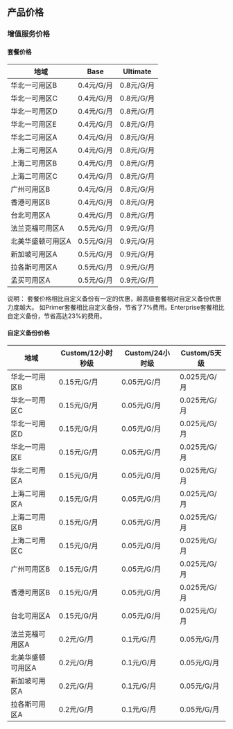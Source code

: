 ## 产品价格

### 增值服务价格

#### 套餐价格

| 地域        |  Base  |  Ultimate  |
| ---------  | -------- | -------- |
| 华北一可用区B | 0.4元/G/月 | 0.8元/G/月 |
| 华北一可用区C | 0.4元/G/月 | 0.8元/G/月 |
| 华北一可用区D | 0.4元/G/月 | 0.8元/G/月 |
| 华北一可用区E | 0.4元/G/月 | 0.8元/G/月 |
| 华北二可用区A | 0.4元/G/月 | 0.8元/G/月 |
| 上海二可用区A | 0.4元/G/月 | 0.8元/G/月 |
| 上海二可用区B | 0.4元/G/月 | 0.8元/G/月 |
| 上海二可用区C | 0.4元/G/月 | 0.8元/G/月 |
| 广州可用区B   | 0.4元/G/月 | 0.8元/G/月 |
| 香港可用区B   | 0.4元/G/月 | 0.8元/G/月 |
| 台北可用区A   | 0.4元/G/月 | 0.8元/G/月 |
| 法兰克福可用区A   | 0.5元/G/月 | 0.9元/G/月 |
| 北美华盛顿可用区A   | 0.5元/G/月 | 0.9元/G/月 |
| 新加坡可用区A   | 0.5元/G/月 | 0.9元/G/月 |
| 拉各斯可用区A   | 0.5元/G/月 | 0.9元/G/月 |
| 孟买可用区A   | 0.5元/G/月 | 0.9元/G/月 |

说明： 套餐价格相比自定义备份有一定的优惠，越高级套餐相对自定义备份优惠力度越大。 如Primer套餐相比自定义备份，节省了7%费用。Enterprise套餐相比自定义备份，节省高达23%的费用。
 
#### 自定义备份价格

| 地域        |  Custom/12小时秒级  |  Custom/24小时级  |  Custom/5天级  |
| ---------  | -------- | -------- | -------- |
| 华北一可用区B | 0.15元/G/月 | 0.05元/G/月 | 0.025元/G/月 |
| 华北一可用区C | 0.15元/G/月 | 0.05元/G/月 | 0.025元/G/月 |
| 华北一可用区D | 0.15元/G/月 | 0.05元/G/月 | 0.025元/G/月 |
| 华北一可用区E | 0.15元/G/月 | 0.05元/G/月 | 0.025元/G/月 |
| 华北二可用区A | 0.15元/G/月 | 0.05元/G/月 | 0.025元/G/月 |
| 上海二可用区A | 0.15元/G/月 | 0.05元/G/月 | 0.025元/G/月 |
| 上海二可用区B | 0.15元/G/月 | 0.05元/G/月 | 0.025元/G/月 |
| 上海二可用区C | 0.15元/G/月 | 0.05元/G/月 | 0.025元/G/月 |
| 广州可用区B   | 0.15元/G/月 | 0.05元/G/月 | 0.025元/G/月 |
| 香港可用区B   | 0.15元/G/月 | 0.05元/G/月 | 0.025元/G/月 |
| 台北可用区A   | 0.15元/G/月 | 0.05元/G/月 | 0.025元/G/月 |
| 法兰克福可用区A   | 0.2元/G/月 | 0.1元/G/月 | 0.05元/G/月 |
| 北美华盛顿可用区A   | 0.2元/G/月 | 0.1元/G/月 | 0.05元/G/月 |
| 新加坡可用区A   | 0.2元/G/月 | 0.1元/G/月 | 0.05元/G/月 |
| 拉各斯可用区A   | 0.2元/G/月 | 0.1元/G/月 | 0.05元/G/月 |



